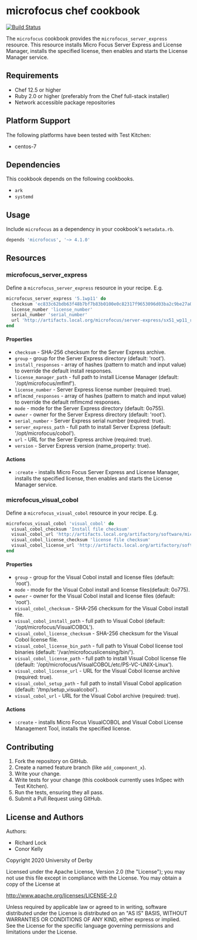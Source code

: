 microfocus chef cookbook
========================

[![Build Status](https://travis-ci.org/universityofderby/chef-microfocus.svg?branch=master)](https://travis-ci.org/universityofderby/chef-microfocus)

The `microfocus` cookbook provides the `microfocus_server_express` resource.
This resource installs Micro Focus Server Express and License Manager, installs the specified license, then enables and starts the License Manager service.

Requirements
------------
- Chef 12.5 or higher
- Ruby 2.0 or higher (preferably from the Chef full-stack installer)
- Network accessible package repositories

Platform Support
----------------
The following platforms have been tested with Test Kitchen:
- centos-7

Dependencies
------------
This cookbook depends on the following cookbooks.
- `ark`
- `systemd`

Usage
-----
Include `microfocus` as a dependency in your cookbook's `metadata.rb`.

```ruby
depends 'microfocus', '~> 4.1.0'
```

Resources
---------
### microfocus_server_express
Define a `microfocus_server_express` resource in your recipe. E.g.

```ruby
microfocus_server_express '5.1wp11' do
  checksum 'ec833c62bdb63f48b7bf7b83b0100e0c82317f9653096d03ba2c9be27a0f6ebd'
  license_number 'license_number'
  serial_number 'serial_number'
  url 'http://artifacts.local.org/microfocus/server-express/sx51_wp11_redhat_x86_64_dev.tar'
end
```

#### Properties
- `checksum` - SHA-256 checksum for the Server Express archive.
- `group` - group for the Server Express directory (default: 'root').
- `install_responses` - array of hashes (pattern to match and input value) to override the default install responses.
- `license_manager_path` - full path to install License Manager (default: '/opt/microfocus/mflmf').
- `license_number` - Server Express license number (required: true).
- `mflmcmd_responses` - array of hashes (pattern to match and input value) to override the default mflmcmd responses.
- `mode` - mode for the Server Express directory (default: 0o755).
- `owner` - owner for the Server Express directory (default: 'root').
- `serial_number` - Server Express serial number (required: true).
- `server_express_path` - full path to install Server Express (default: '/opt/microfocus/cobol').
- `url` - URL for the Server Express archive (required: true).
- `version` - Server Express version (name_property: true).

#### Actions
- `:create` - installs Micro Focus Server Express and License Manager, installs the specified license, then enables and starts the License Manager service.

### microfocus_visual_cobol
Define a `microfocus_visual_cobol` resource in your recipe. E.g.

```ruby
microfocus_visual_cobol 'visual_cobol' do
  visual_cobol_checksum 'Install file checksum'
  visual_cobol_url 'http://artifacts.local.org/artifactory/software/microfocus/visual-cobol/setup_visualcobol_devhub_4.0_patchupdate04_196243_redhat_x86_64'
  visual_cobol_license_checksum 'license file checksum'
  visual_cobol_license_url 'http://artifacts.local.org/artifactory/software/microfocus/visual-cobol/PS-CS-UNIX-Linux.mflic'
end
```

#### Properties
- `group` - group for the Visual Cobol install and license files (default: 'root').
- `mode` - mode for the Visual Cobol install and license files(default: 0o775).
- `owner` - owner for the Visual Cobol install and license files (default: 'root').
- `visual_cobol_checksum` - SHA-256 checksum for the Visual Cobol install file.
- `visual_cobol_install_path` - full path to Visual Cobol (default: '/opt/microfocus/VisualCOBOL').
- `visual_cobol_license_checksum` - SHA-256 checksum for the Visual Cobol license file.
- `visual_cobol_license_bin_path` - full path to Visual Cobol license tool binaries (default: '/var/microfocuslicensing/bin/').
- `visual_cobol_license_path` - full path to install Visual Cobol license file (default: '/opt/microfocus/VisualCOBOL/etc/PS-VC-UNIX-Linux').
- `visual_cobol_license_url` - URL for the Visual Cobol license archive (required: true).
- `visual_cobol_setup_path` - full path to install Visual Cobol application (default: '/tmp/setup_visualcobol').
- `visual_cobol_url` - URL for the Visual Cobol archive (required: true).

#### Actions
- `:create` - installs Micro Focus VisualCOBOL and Visual Cobol License Management Tool, installs the specified license.

Contributing
------------
1. Fork the repository on GitHub.
2. Create a named feature branch (like `add_component_x`).
3. Write your change.
4. Write tests for your change (this cookbook currently uses InSpec with Test Kitchen).
5. Run the tests, ensuring they all pass.
6. Submit a Pull Request using GitHub.

License and Authors
-------------------
Authors:
- Richard Lock
- Conor Kelly

Copyright 2020 University of Derby

Licensed under the Apache License, Version 2.0 (the "License");
you may not use this file except in compliance with the License.
You may obtain a copy of the License at

<http://www.apache.org/licenses/LICENSE-2.0>

Unless required by applicable law or agreed to in writing, software
distributed under the License is distributed on an "AS IS" BASIS,
WITHOUT WARRANTIES OR CONDITIONS OF ANY KIND, either express or implied.
See the License for the specific language governing permissions and
limitations under the License.
